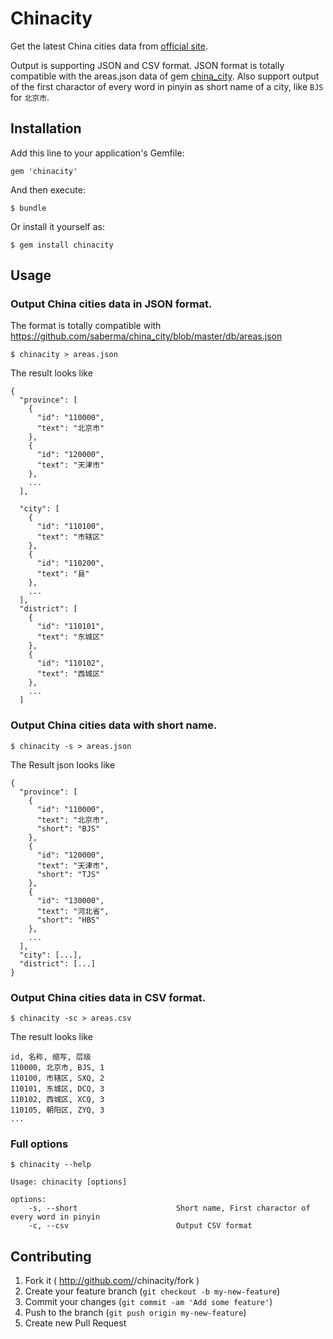 # Chinacity

Get the latest China cities data from [official site](http://www.stats.gov.cn/tjsj/tjbz/xzqhdm/).

Output is supporting JSON and CSV format.
JSON format is totally compatible with the areas.json data of gem [china_city](https://github.com/saberma/china_city).
Also support output of the first charactor of every word in pinyin as short name of a city, like `BJS` for `北京市`.

## Installation

Add this line to your application's Gemfile:

    gem 'chinacity'

And then execute:

    $ bundle

Or install it yourself as:

    $ gem install chinacity

## Usage

### Output China cities data in JSON format.
The format is totally compatible with <https://github.com/saberma/china_city/blob/master/db/areas.json>

    $ chinacity > areas.json


The result looks like

```
{
  "province": [
    {
      "id": "110000",
      "text": "北京市"
    },
    {
      "id": "120000",
      "text": "天津市"
    },
    ...
  ],

  "city": [
    {
      "id": "110100",
      "text": "市辖区"
    },
    {
      "id": "110200",
      "text": "县"
    },
    ...
  ],
  "district": [
    {
      "id": "110101",
      "text": "东城区"
    },
    {
      "id": "110102",
      "text": "西城区"
    },
    ...
  ]
```

### Output China cities data with short name.

    $ chinacity -s > areas.json

The Result json looks like

```
{
  "province": [
    {
      "id": "110000",
      "text": "北京市",
      "short": "BJS"
    },
    {
      "id": "120000",
      "text": "天津市",
      "short": "TJS"
    },
    {
      "id": "130000",
      "text": "河北省",
      "short": "HBS"
    },
    ...
  ],
  "city": [...],
  "district": [...]
}

```

### Output China cities data in CSV format.

    $ chinacity -sc > areas.csv

The result looks like

```
id, 名称, 缩写, 层级
110000, 北京市, BJS, 1
110100, 市辖区, SXQ, 2
110101, 东城区, DCQ, 3
110102, 西城区, XCQ, 3
110105, 朝阳区, ZYQ, 3
...
```

### Full options

    $ chinacity --help

    Usage: chinacity [options]

    options:
        -s, --short                      Short name, First charactor of every word in pinyin
        -c, --csv                        Output CSV format


## Contributing

1. Fork it ( http://github.com/<my-github-username>/chinacity/fork )
2. Create your feature branch (`git checkout -b my-new-feature`)
3. Commit your changes (`git commit -am 'Add some feature'`)
4. Push to the branch (`git push origin my-new-feature`)
5. Create new Pull Request
